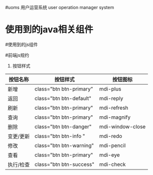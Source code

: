 #uoms
用户运营系统 user operation manager system

# 使用到的java相关组件


#使用到的js组件

#前端js规约
1. 按钮样式

| 按钮名称 | 按钮样式 | 按钮图标 |
| ------ | ------ | ------ |
| 新增 | class="btn btn-primary” | mdi-plus |
| 返回 | class="btn btn-default" | mdi-reply |
| 刷新 | class="btn btn-primary" | mdi-refresh |
| 查询 | class="btn btn-primary" | mdi-magnify |
| 删除 | class="btn btn-danger" | mdi-window-close |
| 变更/更新 | class="btn btn-info " | mdi-redo |
| 修改 | class="btn btn-warning" | mdi-pencil |
| 查看 | class="btn btn-primary" | mdi-eye |
| 执行/检查 | class="btn btn-success" | mdi-check |

